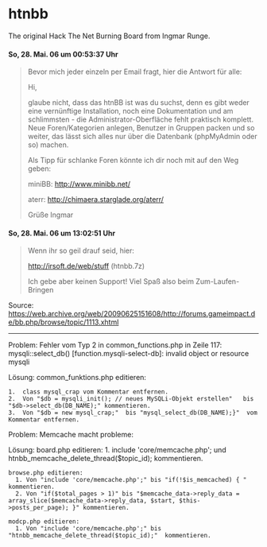 # htnbb
The original Hack The Net Burning Board from Ingmar Runge.

#### So, 28. Mai. 06 um 00:53:37 Uhr

>Bevor mich jeder einzeln per Email fragt, hier die Antwort für alle:
>
>Hi,
>
>glaube nicht, dass das htnBB ist was du suchst, denn es gibt weder eine
>vernünftige Installation, noch eine Dokumentation und am schlimmsten -
>die Administrator-Oberfläche fehlt praktisch komplett. Neue
>Foren/Kategorien anlegen, Benutzer in Gruppen packen und so weiter, das
>lässt sich alles nur über die Datenbank (phpMyAdmin oder so) machen.
>
>Als Tipp für schlanke Foren könnte ich dir noch mit auf den Weg geben:
>
>miniBB: http://www.minibb.net/
>
>aterr: http://chimaera.starglade.org/aterr/
>
>Grüße
>Ingmar

#### So, 28. Mai. 06 um 13:02:51 Uhr

>Wenn ihr so geil drauf seid, hier:
>
>http://irsoft.de/web/stuff (htnbb.7z)
>
>Ich gebe aber keinen Support! Viel Spaß also beim Zum-Laufen-Bringen

Source: https://web.archive.org/web/20090625151608/http://forums.gameimpact.de/bb.php/browse/topic/1113.xhtml
_________________________________________________
Problem:
    Fehler vom Typ 2 in common_functions.php in Zeile 117: mysqli::select_db() [function.mysqli-select-db]: invalid object or resource mysqli
	
Lösung:
    common_funktions.php editieren:
	
	1.  class mysql_crap vom Kommentar entfernen.
	2.  Von "$db = mysqli_init(); // neues MySQLi-Objekt erstellen"   bis "$db->select_db(DB_NAME);" kommentieren.
	3.  Von "$db = new mysql_crap;"  bis "mysql_select_db(DB_NAME);}"  vom Kommentar entfernen.
	
	
Problem:  Memcache macht probleme:

Lösung:
    board.php editieren:
      1. include 'core/memcache.php';     und  htnbb_memcache_delete_thread($topic_id);   kommentieren.

    browse.php editieren:   
      1. Von "include 'core/memcache.php';" bis "if(!$is_memcached) { "  kommentieren.
      2. Von "if($total_pages > 1)" bis "$memcache_data->reply_data = array_slice($memcache_data->reply_data, $start, $this->posts_per_page); }" kommentieren.

    modcp.php editieren:
      1. Von "include 'core/memcache.php';" bis "htnbb_memcache_delete_thread($topic_id);"  kommentieren.

